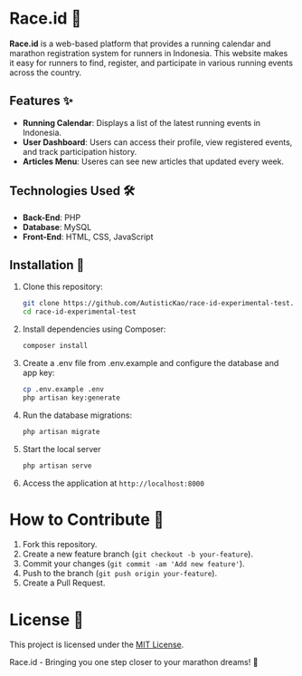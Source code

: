 # Race.id 🏃

**Race.id** is a web-based platform that provides a running calendar and marathon registration system for runners in Indonesia. This website makes it easy for runners to find, register, and participate in various running events across the country.

## Features ✨

- **Running Calendar**: Displays a list of the latest running events in Indonesia.
- **User Dashboard**: Users can access their profile, view registered events, and track participation history.
- **Articles Menu**: Useres can see new articles that updated every week.

## Technologies Used 🛠️

- **Back-End**: PHP
- **Database**: MySQL
- **Front-End**: HTML, CSS, JavaScript

## Installation 🚀

1. Clone this repository:
   ```bash
   git clone https://github.com/AutisticKao/race-id-experimental-test.git
   cd race-id-experimental-test

2. Install dependencies using Composer:
    ```bash
   composer install

3. Create a .env file from .env.example and configure the database and app key:
   ```bash
   cp .env.example .env
   php artisan key:generate

4. Run the database migrations:
   ```bash
   php artisan migrate

5. Start the local server 
   ```bash
   php artisan serve

6. Access the application at `http://localhost:8000`

# How to Contribute 🤝
1. Fork this repository.
2. Create a new feature branch (`git checkout -b your-feature`).
3. Commit your changes (`git commit -am 'Add new feature'`).
4. Push to the branch (`git push origin your-feature`).
5. Create a Pull Request.

# License 📄
This project is licensed under the [MIT License](LICENSE).


Race.id - Bringing you one step closer to your marathon dreams! 🏅


